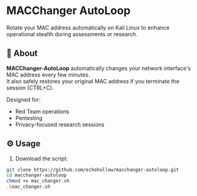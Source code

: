 # MACChanger AutoLoop

Rotate your MAC address automatically on Kali Linux to enhance operational stealth during assessments or research.

## 📜 About

**MACChanger-AutoLoop** automatically changes your network interface's MAC address every few minutes.  
It also safely restores your original MAC address if you terminate the session (CTRL+C).

Designed for:

- Red Team operations
- Pentesting
- Privacy-focused research sessions

## ⚙️ Usage

1. Download the script:

```bash
git clone https://github.com/echohollow/macchanger-autoloop.git
cd macchanger-autoloop
chmod +x mac_changer.sh
.\mac_changer.sh
